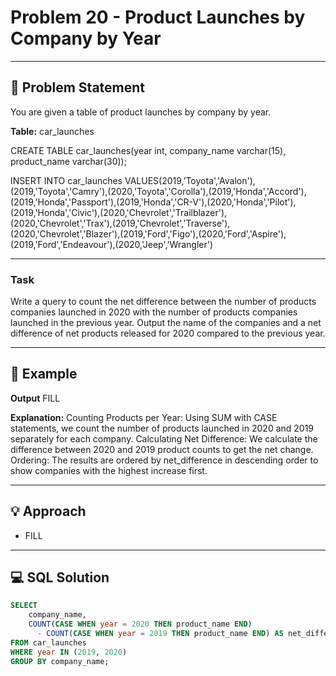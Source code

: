 # Problem 20 - Product Launches by Company by Year

---

## 📄 Problem Statement
You are given a table of product launches by company by year. 

**Table:** car_launches

CREATE TABLE car_launches(year int, company_name varchar(15), product_name varchar(30)); 

INSERT INTO car_launches VALUES(2019,’Toyota','Avalon'),(2019,'Toyota','Camry'),(2020,'Toyota','Corolla'),(2019,'Honda','Accord'),(2019,'Honda','Passport'),(2019,'Honda','CR-V'),(2020,'Honda','Pilot'),(2019,'Honda','Civic'),(2020,'Chevrolet','Trailblazer'),(2020,'Chevrolet','Trax'),(2019,'Chevrolet','Traverse'),(2020,'Chevrolet','Blazer'),(2019,'Ford','Figo'),(2020,'Ford','Aspire'),(2019,'Ford','Endeavour'),(2020,'Jeep','Wrangler')

---

### Task
Write a query to count the net difference between the number of products companies launched in 2020 with the number of products companies launched in the previous year. 
Output the name of the companies and a net difference of net products released for 2020 compared to the previous year. 

---

## 🧪 Example

**Output**
FILL

  
**Explanation:**
Counting Products per Year: Using SUM with CASE statements, we count the number of products launched in 2020 and 2019 separately for each company. 
Calculating Net Difference: We calculate the difference between 2020 and 2019 product counts to get the net change. 
Ordering: The results are ordered by net_difference in descending order to show companies with the highest increase first.

---

## 💡 Approach

- FILL

---

## 💻 SQL Solution

```sql
SELECT 
    company_name,
    COUNT(CASE WHEN year = 2020 THEN product_name END) 
      - COUNT(CASE WHEN year = 2019 THEN product_name END) AS net_difference
FROM car_launches
WHERE year IN (2019, 2020)
GROUP BY company_name;
